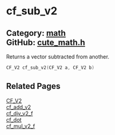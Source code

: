 [//]: # (This file is automatically generated by Cute Framework's docs parser.)
[//]: # (Do not edit this file by hand!)
[//]: # (See: https://github.com/RandyGaul/cute_framework/blob/master/samples/docs_parser.cpp)
[](../header.md ':include')

# cf_sub_v2

Category: [math](/api_reference?id=math)  
GitHub: [cute_math.h](https://github.com/RandyGaul/cute_framework/blob/master/include/cute_math.h)  
---

Returns a vector subtracted from another.

```cpp
CF_V2 cf_sub_v2(CF_V2 a, CF_V2 b)
```

## Related Pages

[CF_V2](/math/cf_v2.md)  
[cf_add_v2](/math/cf_add_v2.md)  
[cf_div_v2_f](/math/cf_div_v2_f.md)  
[cf_dot](/math/cf_dot.md)  
[cf_mul_v2_f](/math/cf_mul_v2_f.md)  
